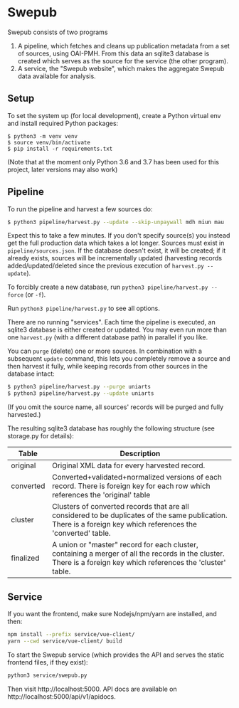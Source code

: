 # Swepub

Swepub consists of two programs

1. A pipeline, which fetches and cleans up publication metadata from a set of sources, using OAI-PMH. From this data an sqlite3 database is created which serves as the source for the service (the other program).
1. A service, the "Swepub website", which makes the aggregate Swepub data available for analysis.

## Setup

To set the system up (for local development), create a Python virtual env and install required Python packages:
```
$ python3 -m venv venv
$ source venv/bin/activate
$ pip install -r requirements.txt
```

(Note that at the moment only Python 3.6 and 3.7 has been used for this project, later versions may also work)

## Pipeline

To run the pipeline and harvest a few sources do:

```bash
$ python3 pipeline/harvest.py --update --skip-unpaywall mdh miun mau
```

Expect this to take a few minutes. If you don't specify source(s) you instead get the full production data which takes a lot longer. Sources must exist in `pipeline/sources.json`. If the database doesn't exist, it will be created; if it already exists, sources will be incrementally updated (harvesting records added/updated/deleted since the previous execution of `harvest.py --update`).

To forcibly create a new database, run `python3 pipeline/harvest.py --force` (or `-f`).

Run `python3 pipeline/harvest.py` to see all options. 

There are no running "services". Each time the pipeline is executed, an sqlite3 database is either created or updated. You may even run more than one `harvest.py` (with a different database path) in parallel if you like.

You can `purge` (delete) one or more sources. In combination with a subsequent `update` command, this lets you completely remove a source and then harvest it fully, while keeping records from other sources in the database intact:

```bash
$ python3 pipeline/harvest.py --purge uniarts
$ python3 pipeline/harvest.py --update uniarts
```

(If you omit the source name, all sources' records will be purged and fully harvested.)

The resulting sqlite3 database has roughly the following structure (see storage.py for details):

| Table | Description |
| --- | --- |
|original| Original XML data for every harvested record. |
|converted| Converted+validated+normalized versions of each record. There is foreign key for each row which references the 'original' table |
|cluster| Clusters of converted records that are all considered to be duplicates of the same publication. There is a foreign key which references the 'converted' table. |
|finalized| A union or "master" record for each cluster, containing a merger of all the records in the cluster. There is a foreign key which references the 'cluster' table. |


## Service

If you want the frontend, make sure Nodejs/npm/yarn are installed, and then:

```bash
npm install --prefix service/vue-client/
yarn --cwd service/vue-client/ build
```

To start the Swepub service (which provides the API and serves the static frontend files, if they exist):

```bash
python3 service/swepub.py
```

Then visit http://localhost:5000. API docs are available on http://localhost:5000/api/v1/apidocs.
